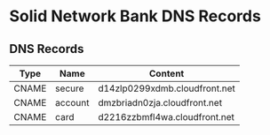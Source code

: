 # Solid Network Bank DNS Records

## DNS Records

| Type | Name | Content |
| --- | --- | --- |
| CNAME | secure | d14zlp0299xdmb.cloudfront.net |
| CNAME | account | dmzbriadn0zja.cloudfront.net |
| CNAME | card | d2216zzbmfl4wa.cloudfront.net |


